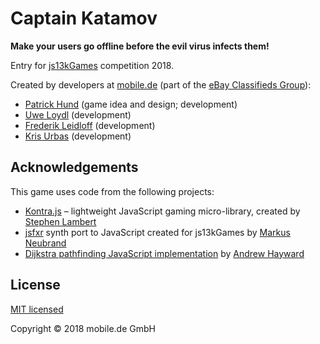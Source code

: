 # Captain Katamov

**Make your users go offline before the evil virus infects them!**

Entry for [js13kGames](http://js13kgames.com) competition 2018.

Created by developers at [mobile.de](https://www.mobile.de)
(part of the [eBay Classifieds Group](https://www.ebayclassifiedsgroup.com)):

* [Patrick Hund](https://github.com/pahund) (game idea and design; development)
* [Uwe Loydl](https://github.com/uwelo) (development)
* [Frederik Leidloff](https://github.com/fleidloff) (development)
* [Kris Urbas](https://github.com/krzysu) (development)

## Acknowledgements

This game uses code from the following projects:

* [Kontra.js](https://straker.github.io/kontra/) – lightweight JavaScript gaming micro-library, created by
  [Stephen Lambert](https://github.com/straker)
* [jsfxr](https://github.com/mneubrand/jsfxr) synth port to JavaScript created for js13kGames by
  [Markus Neubrand](mneubrand)
* [Dijkstra pathfinding JavaScript implementation](https://github.com/andrewhayward/dijkstra) by
  [Andrew Hayward](https://github.com/andrewhayward)
  
## License

[MIT licensed](LICENSE)

Copyright © 2018 mobile.de GmbH
